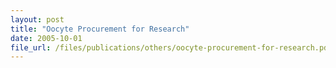 ```yaml
---
layout: post
title: "Oocyte Procurement for Research"
date: 2005-10-01
file_url: /files/publications/others/oocyte-procurement-for-research.pdf
---
```

